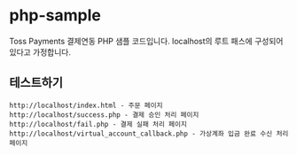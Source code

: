 # php-sample

Toss Payments 결제연동 PHP 샘플 코드입니다. localhost의 루트 패스에 구성되어 있다고 가정합니다.

## 테스트하기

```
http://localhost/index.html - 주문 페이지
http://localhost/success.php - 결제 승인 처리 페이지
http://localhost/fail.php - 결제 실패 처리 페이지
http://localhost/virtual_account_callback.php - 가상계좌 입금 완료 수신 처리 페이지
```
